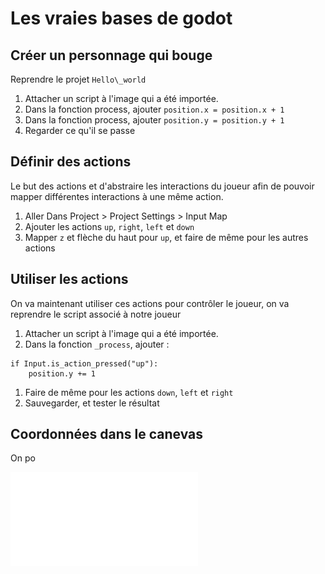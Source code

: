 
# Les vraies bases de godot

## Créer un personnage qui bouge

Reprendre le projet `Hello\_world`

1. Attacher un script à l'image qui a été importée.
1. Dans la fonction process, ajouter `position.x = position.x + 1`
1. Dans la fonction process, ajouter `position.y = position.y + 1`
1. Regarder ce qu'il se passe

## Définir des actions

Le but des actions et d'abstraire les interactions du joueur afin de pouvoir mapper différentes interactions à une même action. 

1. Aller Dans Project > Project Settings > Input Map
1. Ajouter les actions `up`, `right`, `left` et `down`
1. Mapper `z` et flèche du haut pour `up`, et faire de même pour les autres actions

## Utiliser les actions

On va maintenant utiliser ces actions pour contrôler le joueur, on va reprendre le script associé à notre joueur

1. Attacher un script à l'image qui a été importée.
1. Dans la fonction `_process`, ajouter :

```gdscript
if Input.is_action_pressed("up"):
    position.y += 1
```

1. Faire de même pour les actions `down`, `left` et `right`
1. Sauvegarder, et tester le résultat

## Coordonnées dans le canevas

On po

![Schéma coordonnées dans un canevas](src/img/3-canvas.pdf)



